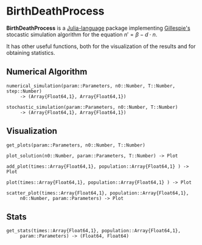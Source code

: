 # BirthDeathProcess

**BirthDeathProcess** is a [Julia-language](http://julialang.org/) package
implementing [Gillespie's](https://en.wikipedia.org/wiki/Gillespie_algorithm) 
stocastic simulation algorithm for the equation $n'=\beta - d\cdot n$.

It has other useful functions, both for the visualization of the results 
and for obtaining statistics.


## Numerical Algorithm
```@docs
numerical_simulation(param::Parameters, n0::Number, T::Number, step::Number)
     -> (Array{Float64,1}, Array{Float64,1})
```

```@docs
stochastic_simulation(param::Parameters, n0::Number, T::Number)
     -> (Array{Float64,1}, Array{Float64,1})
```
## Visualization
```@docs
get_plots(param::Parameters, n0::Number, T::Number)
```

```@docs
plot_solution(n0::Number, param::Parameters, T::Number) -> Plot
```

```@docs
add_plot(times::Array{Float64,1}, population::Array{Float64,1} ) -> Plot
```

```@docs
plot(times::Array{Float64,1}, population::Array{Float64,1} ) -> Plot
```

```@docs
scatter_plot(times::Array{Float64,1}, population::Array{Float64,1},
     n0::Number, param::Parameters) -> Plot
```

## Stats

```@docs
get_stats(times::Array{Float64,1}, population::Array{Float64,1},
     param::Parameters) -> (Float64, Float64)
```

